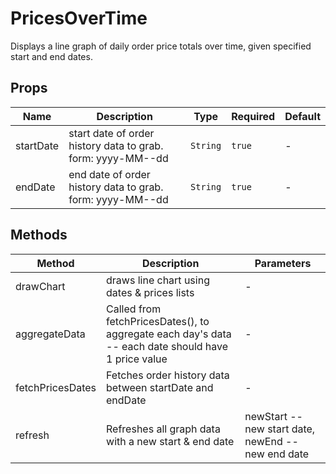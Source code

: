 # PricesOverTime

Displays a line graph of daily order price totals over time, given specified start and end dates.

## Props

<!-- @vuese:PricesOverTime:props:start -->
|Name|Description|Type|Required|Default|
|---|---|---|---|---|
|startDate|start date of order history data to grab. form: yyyy-MM--dd|`String`|`true`|-|
|endDate|end date of order history data to grab. form: yyyy-MM--dd|`String`|`true`|-|

<!-- @vuese:PricesOverTime:props:end -->


## Methods

<!-- @vuese:PricesOverTime:methods:start -->
|Method|Description|Parameters|
|---|---|---|
|drawChart|draws line chart using dates & prices lists|-|
|aggregateData|Called from fetchPricesDates(), to aggregate each day's data -- each date should have 1 price value|-|
|fetchPricesDates|Fetches order history data between startDate and endDate|-|
|refresh|Refreshes all graph data with a new start & end date|newStart -- new start date, newEnd -- new end date|

<!-- @vuese:PricesOverTime:methods:end -->


